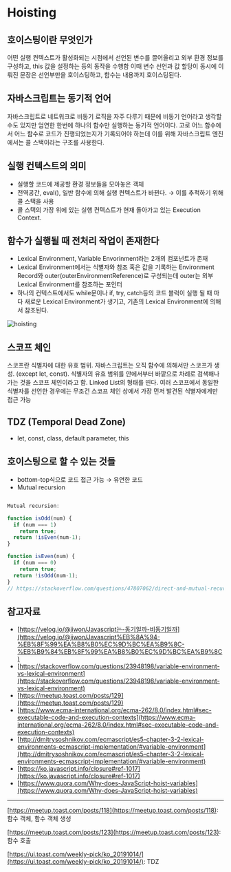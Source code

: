 # Hoisting

## 호이스팅이란 무엇인가

어떤 실행 컨텍스트가 활성화되는 시점에서 선언된 변수를 끌어올리고 외부 환경 정보를 구성하고, this 값을 설정하는 등의 동작을 수행함 이때 변수 선언과 값 할당이 동시에 이뤄진 문장은 선언부만을 호이스팅하고, 함수는 내용까지 호이스팅된다.

## 자바스크립트는 동기적 언어

자바스크립트로 네트워크로 비동기 로직을 자주 다루기 때문에 비동기 언어라고 생각할 수도 있지만 엄연한 한번에 하나의 함수만 실행하는 동기적 언어이다. 고로 어느 함수에서 어느 함수로 코드가 진행되었는지가 기록되어야 하는데 이를 위해 자바스크립트 엔진에서는 콜 스택이라는 구조를 사용한다.

## 실행 컨텍스트의 의미

- 실행할 코드에 제공할 환경 정보들을 모아놓은 객체
- 전역공간, eval(), 일반 함수에 의해 실행 컨텍스트가 바뀐다. → 이를 추적하기 위해 콜 스택을 사용
- 콜 스택의 가장 위에 있는 실행 컨텍스트가 현재 돌아가고 있는 Execution Context.

## 함수가 실행될 때 전처리 작업이 존재한다

- Lexical Environment, Variable Envorinment라는 2개의 컴포넌트가 존재
- Lexical Environment에서는 식별자와 참조 혹은 값을 기록하는 Environment Record와 outer(outerEnvironmentReference)로 구성되는데 outer는 외부 Lexical Environment를 참조하는 포인터
- 하나의 컨텍스트에서도 while문이나 if, try, catch등의 코드 블럭이 실행 될 때 마다 새로운 Lexical Environment가 생기고, 기존의 Lexical Environment에 의해서 참조된다.

![hoisting](https://user-images.githubusercontent.com/38618187/91383656-a114ec80-e867-11ea-8a43-b546ba699f91.png)

## 스코프 체인

스코프란 식별자에 대한 유효 범위. 자바스크립트는 오직 함수에 의해서만 스코프가 생성. (except let, const). 식별자의 유효 범위를 안에서부터 바깥으로 차례로 검색해나가는 것을 스코프 체인이라고 함. Linked List의 형태를 띤다. 여러 스코프에서 동일한 식별자를 선언한 경우에는 무조건 스코프 체인 상에서 가장 먼저 발견된 식별자에게만 접근 가능

## TDZ (Temporal Dead Zone)

- let, const, class, default parameter, this

## 호이스팅으로 할 수 있는 것들

- bottom-top식으로 코드 접근 가능 → 유연한 코드
- Mutual recursion

```jsx

Mutual recursion:

function isOdd(num) {
  if (num === 1)
    return true;
  return !isEven(num-1);
}

function isEven(num) {
  if (num === 0)
    return true;
  return !isOdd(num-1);
}
// https://stackoverflow.com/questions/47807062/direct-and-mutual-recursion-in-javascript`
```

## 참고자료

- [https://velog.io/@jiwon/Javascript는-동기일까-비동기일까](https://velog.io/@jiwon/Javascript%EB%8A%94-%EB%8F%99%EA%B8%B0%EC%9D%BC%EA%B9%8C-%EB%B9%84%EB%8F%99%EA%B8%B0%EC%9D%BC%EA%B9%8C)
- [https://stackoverflow.com/questions/23948198/variable-environment-vs-lexical-environment](https://stackoverflow.com/questions/23948198/variable-environment-vs-lexical-environment)
- [https://meetup.toast.com/posts/129](https://meetup.toast.com/posts/129)
- [https://www.ecma-international.org/ecma-262/8.0/index.html#sec-executable-code-and-execution-contexts](https://www.ecma-international.org/ecma-262/8.0/index.html#sec-executable-code-and-execution-contexts)
- [http://dmitrysoshnikov.com/ecmascript/es5-chapter-3-2-lexical-environments-ecmascript-implementation/#variable-environment](http://dmitrysoshnikov.com/ecmascript/es5-chapter-3-2-lexical-environments-ecmascript-implementation/#variable-environment)
- [https://ko.javascript.info/closure#ref-1017](https://ko.javascript.info/closure#ref-1017)
- [https://www.quora.com/Why-does-JavaScript-hoist-variables](https://www.quora.com/Why-does-JavaScript-hoist-variables)

---

[https://meetup.toast.com/posts/118](https://meetup.toast.com/posts/118): 함수 객체, 함수 객체 생성

[https://meetup.toast.com/posts/123](https://meetup.toast.com/posts/123): 함수 호출

[https://ui.toast.com/weekly-pick/ko_20191014/](https://ui.toast.com/weekly-pick/ko_20191014/): TDZ
